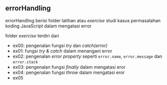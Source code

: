 ## errorHandling

errorHandling berisi folder latihan atau _exercise_ studi kasus permasalahan koding JavaScript dalam mengatasi error

folder _exercise_ terdiri dari    

- ex00: pengenalan fungsi _try_ dan _catch(error)_
- ex01: fungsi _try & catch_ dalam menangani error 
- ex02: pengenalan _error property_ seperti `error.name`, `error.message` dan `error.stack`
- ex03: pengenalan fungsi _finally_ dalam mengatasi eror
- ex04: pengenalan fungsi _throw_ dalam mengatasi eror
- ex05